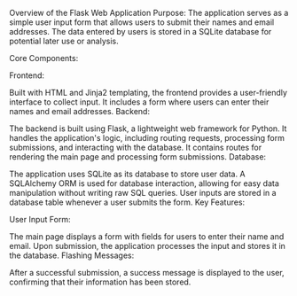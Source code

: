 Overview of the Flask Web Application
Purpose: The application serves as a simple user input form that allows users to submit their names and email addresses. The data entered by users is stored in a SQLite database for potential later use or analysis.

Core Components:

Frontend:

Built with HTML and Jinja2 templating, the frontend provides a user-friendly interface to collect input.
It includes a form where users can enter their names and email addresses.
Backend:

The backend is built using Flask, a lightweight web framework for Python.
It handles the application's logic, including routing requests, processing form submissions, and interacting with the database.
It contains routes for rendering the main page and processing form submissions.
Database:

The application uses SQLite as its database to store user data.
A SQLAlchemy ORM is used for database interaction, allowing for easy data manipulation without writing raw SQL queries.
User inputs are stored in a database table whenever a user submits the form.
Key Features:

User Input Form:

The main page displays a form with fields for users to enter their name and email.
Upon submission, the application processes the input and stores it in the database.
Flashing Messages:

After a successful submission, a success message is displayed to the user, confirming that their information has been stored.
